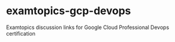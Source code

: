 # examtopics-gcp-devops
Examtopics discussion links for Google Cloud Professional Devops certification
